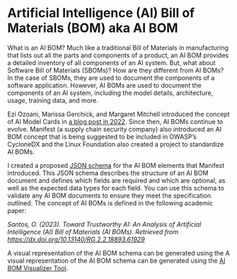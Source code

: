 # Artificial Intelligence (AI) Bill of Materials (BOM) aka AI BOM
What is an AI BOM?
Much like a traditional Bill of Materials in manufacturing that lists out all the parts and components of a product, an AI BOM provides a detailed inventory of all components of an AI system. But, what about Software Bill of Materials (SBOMs)? How are they different from AI BOMs? In the case of SBOMs, they are used to document the components of a software application. However, AI BOMs are used to document the components of an AI system, including the model details, architecture, usage, training data, and more.

Ezi Ozoani, Marissa Gerchick, and Margaret Mitchell introduced the concept of AI Model Cards in [a blog post in 2022](https://huggingface.co/blog/model-cards). Since then, AI BOMs continue to evolve. Manifest (a supply chain security company) also introduced an AI BOM concept that is being suggested to be included in OWASP’s CycloneDX and the Linux Foundation also created a project to standardize AI BOMs.

I created a proposed [JSON schema](schema.json) for the AI BOM elements that Manifest introduced. This JSON schema describes the structure of an AI BOM document and defines which fields are required and which are optional, as well as the expected data types for each field. You can use this schema to validate any AI BOM documents to ensure they meet the specification outlined. The concept of AI BOMs is defined in the following academic paper:

*Santos, O. (2023). Toward Trustworthy AI: An Analysis of Artificial Intelligence (AI) Bill of Materials (AI BOMs). Retrieved from https://dx.doi.org/10.13140/RG.2.2.18893.61929*

A visual representation of the AI BOM schema can be generated using the A visual representation of the AI BOM schema can be generated using the [AI BOM Visualizer Tool](https://aibomviz.aisecurityresearch.org/).
